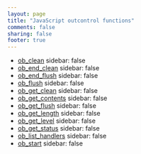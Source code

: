 ```yaml
---
layout: page
title: "JavaScript outcontrol functions"
comments: false
sharing: false
footer: true
---
```

<!-- Generated by Rakefile:build -->

 - [ob_clean](/functions/ob_clean)
sidebar: false
 - [ob_end_clean](/functions/ob_end_clean)
sidebar: false
 - [ob_end_flush](/functions/ob_end_flush)
sidebar: false
 - [ob_flush](/functions/ob_flush)
sidebar: false
 - [ob_get_clean](/functions/ob_get_clean)
sidebar: false
 - [ob_get_contents](/functions/ob_get_contents)
sidebar: false
 - [ob_get_flush](/functions/ob_get_flush)
sidebar: false
 - [ob_get_length](/functions/ob_get_length)
sidebar: false
 - [ob_get_level](/functions/ob_get_level)
sidebar: false
 - [ob_get_status](/functions/ob_get_status)
sidebar: false
 - [ob_list_handlers](/functions/ob_list_handlers)
sidebar: false
 - [ob_start](/functions/ob_start)
sidebar: false
